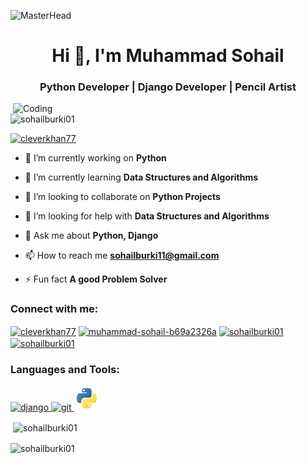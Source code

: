 ![MasterHead](https://user-images.githubusercontent.com/10498744/210012254-234538ff-d198-48aa-8964-37e6fd45d227.gif)
<h1 align="center">Hi 👋, I'm Muhammad Sohail</h1>
<h3 align="center">Python Developer | Django Developer | Pencil Artist</h3>
<img align="right" alt="Coding" width="500" src="https://media.giphy.com/media/bAQH7WXKqtIBrPs7sR/giphy.gif">

<p align="left"> <img src="https://komarev.com/ghpvc/?username=sohail-khan11&label=Profile%20views&color=0e75b6&style=flat" alt="sohailburki01" /> </p>

<p align="left"> <a href="https://twitter.com/cleverkhan77" target="blank"><img src="https://img.shields.io/twitter/follow/cleverkhan77?logo=twitter&style=for-the-badge" alt="cleverkhan77" /></a> </p>

- 🔭 I’m currently working on **Python**

- 🌱 I’m currently learning **Data Structures and Algorithms**

- 👯 I’m looking to collaborate on **Python Projects**

- 🤝 I’m looking for help with **Data Structures and Algorithms**

- 💬 Ask me about **Python, Django**

- 📫 How to reach me **sohailburki11@gmail.com**

- ⚡ Fun fact **A good Problem Solver**

<h3 align="left">Connect with me:</h3>
<p align="left">
<a href="https://twitter.com/cleverkhan77" target="blank"><img align="center" src="https://raw.githubusercontent.com/rahuldkjain/github-profile-readme-generator/master/src/images/icons/Social/twitter.svg" alt="cleverkhan77" height="30" width="40" /></a>
<a href="https://linkedin.com/in/muhammad-sohail-b69a2326a" target="blank"><img align="center" src="https://raw.githubusercontent.com/rahuldkjain/github-profile-readme-generator/master/src/images/icons/Social/linked-in-alt.svg" alt="muhammad-sohail-b69a2326a" height="30" width="40" /></a>
<a href="https://www.hackerrank.com/sohailburki01" target="blank"><img align="center" src="https://raw.githubusercontent.com/rahuldkjain/github-profile-readme-generator/master/src/images/icons/Social/hackerrank.svg" alt="sohailburki01" height="30" width="40" /></a>
<a href="https://www.leetcode.com/sohailburki01" target="blank"><img align="center" src="https://raw.githubusercontent.com/rahuldkjain/github-profile-readme-generator/master/src/images/icons/Social/leet-code.svg" alt="sohailburki01" height="30" width="40" /></a>
</p>

<h3 align="left">Languages and Tools:</h3>
<p align="left"> <a href="https://www.djangoproject.com/" target="_blank" rel="noreferrer"> <img src="https://cdn.worldvectorlogo.com/logos/django.svg" alt="django" width="40" height="40"/> </a> <a href="https://git-scm.com/" target="_blank" rel="noreferrer"> <img src="https://www.vectorlogo.zone/logos/git-scm/git-scm-icon.svg" alt="git" width="40" height="40"/> </a> <a href="https://www.python.org" target="_blank" rel="noreferrer"> <img src="https://raw.githubusercontent.com/devicons/devicon/master/icons/python/python-original.svg" alt="python" width="40" height="40"/> </a> </p>


<p>&nbsp;<img align="center" src="https://github-readme-stats.vercel.app/api?username=sohail-khan11&show_icons=true&locale=en" alt="sohailburki01" /></p>

<p><img align="center" src="https://github-readme-streak-stats.herokuapp.com/?user=sohail-khan11&" alt="sohailburki01" /></p>
